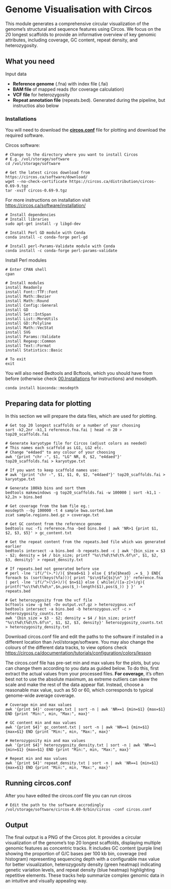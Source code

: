# Genome Visualisation with Circos
This module generates a comprehensive circular visualization of the genome’s structural and sequence features using Circos. We focus on the 20 longest scaffolds to provide an informative overview of key genomic attributes, including coverage, GC content, repeat density, and heterozygosity.

## What you need
Input data
- **Reference genome** (.fna) with index file (.fai)
- **BAM file** of mapped reads (for coverage calculation)
- **VCF file** for heterozygosity
- **Repeat annotation file** (repeats.bed). Generated during the pipeline, but instructios also below
  
### Installations
You will need to download the [**circos.conf**](https://github.com/AureKylmanen/Swarmgenomics/blob/main/Scripts/circos.conf) file for plotting and download the required software.

Circos software: 
```
# Change to the directory where you want to install Circos
# E.g. /vol/storage/software
cd /vol/storage/software

# Get the latest circos download from https://circos.ca/software/download/
wget --no-check-certificate https://circos.ca/distribution/circos-0.69-9.tgz
tar -xvzf circos-0.69-9.tgz
```

For more instructions on installation visit https://circos.ca/software/installation/
```
# Install dependencies
# Install libraries
sudo apt-get install -y libgd-dev

# Install Perl GD module with Conda
conda install -c conda-forge perl-gd

# Install perl-Params-Validate module with Conda
conda install -c conda-forge perl-params-validate

```
Install Perl modules
```
# Enter CPAN shell 
cpan

# Install modules
install Readonly
install Font::TTF::Font
install Math::Bezier
install Math::Round
install Config::General
install GD
install Set::IntSpan
install List::MoreUtils
install GD::Polyline
install Math::VecStat
install SVG
install Params::Validate
install Regexp::Common
install Text::Format
install Statistics::Basic

# To exit
exit 
```
You will also need Bedtools and Bcftools, which you should have from before (otherwise check [00.Installations](https://github.com/AureKylmanen/Swarmgenomics/blob/main/0.%20Installations.md) for instructions) and mosdepth.
```
conda install bioconda::mosdepth
```
## Preparing data for plotting
In this section we will prepare the data files, which are used for plotting.
```
# Get top 20 longest scaffolds or a number of your choosing
sort -k2,2nr -k1,1 reference.fna.fai | head -n 20 > top20_scaffolds.fai

# Generate karyotype file for Circos (adjust colors as needed)
# This names each scaffold as LG1, LG2 etc.
# Change "e4daed" to any colour of your choosing
awk '{print "chr -", $1, "LG" NR, 0, $2, "e4daed"}' top20_scaffolds.fai > karyotype.txt

# If you want to keep scaffold names use:
# awk '{print "chr -", $1, $1, 0, $2, "e4daed"}' top20_scaffolds.fai > karyotype.txt

# Generate 100kb bins and sort them
bedtools makewindows -g top20_scaffolds.fai -w 100000 | sort -k1,1 -k2,2n > bins.bed

# Get coverage from the bam file eg.:
mosdepth --by 100000 -t 4 sample bwa.sorted.bam
zcat sample.regions.bed.gz > coverage.txt

# Get GC content from the reference genome
bedtools nuc -fi reference.fna -bed bins.bed | awk 'NR>1 {print $1, $2, $3, $5}' > gc_content.txt

# Get the repeat content from the repeats.bed file which was generated earlier
bedtools intersect -a bins.bed -b repeats.bed -c | awk '{bin_size = $3 - $2; density = $4 / bin_size; printf "%s\t%d\t%d\t%.6f\n", $1, $2, $3, density}' > repeat_density.txt

# If repeats.bed not generated before use
# perl -lne 'if(/^(>.*)/){ $head=$1 } else { $fa{$head} .= $_ } END{ foreach $s (sort(keys(%fa))){ print "$s\n$fa{$s}\n" }}' reference.fna | perl -lne 'if(/^>(\S+)/){ $n=$1} else { while(/([a-z]+)/g){ printf("%s\t%d\t%d\n",$n,pos($_)-length($1),pos($_)) } }'  > repeats.bed

# Get heterozygosity from the vcf file
bcftools view -g het -Ov output.vcf.gz > heterozygous.vcf
bedtools intersect -a bins.bed -b heterozygous.vcf -c > heterozygosity_counts.txt
awk '{bin_size = $3 - $2; density = $4 / bin_size; printf "%s\t%d\t%d\t%.6f\n", $1, $2, $3, density}' heterozygosity_counts.txt > heterozygosity_density.txt
```
Download circos.conf file and edit the paths to the software if installed in a different location than /vol/storage/software. You may also change the colours of the different data tracks, to view options check https://circos.ca/documentation/tutorials/configuration/colors/lesson 

The circos.conf file has pre-set min and max values for the plots, but you can change them according to you data as guided below. To do this, first extract the actual values from your processed files. **For coverage**, it’s often best not to use the absolute maximum, as extreme outliers can skew the scale and make the rest of the data appear flat. Instead, choose a reasonable max value, such as 50 or 60, which corresponds to typical genome-wide average coverage. 
```
# Coverage min and max values
awk '{print $4}' coverage.txt | sort -n | awk 'NR==1 {min=$1} {max=$1} END {print "Min:", min, "Max:", max}'

# GC content min and max values 
awk '{print $4}' gc_content.txt | sort -n | awk 'NR==1 {min=$1} {max=$1} END {print "Min:", min, "Max:", max}'

# Heterozygosity min and max values
awk '{print $4}' heterozygosity_density.txt | sort -n | awk 'NR==1 {min=$1} {max=$1} END {print "Min:", min, "Max:", max}'

# Repeat min and max values
awk '{print $4}' repeat_density.txt | sort -n | awk 'NR==1 {min=$1} {max=$1} END {print "Min:", min, "Max:", max}'
```
## Running circos.conf
After you have edited the circos.conf file you can run circos
```
# Edit the path to the software accrodingly
/vol/storage/software/circos-0.69-9/bin/circos -conf circos.conf
```
## Output
The final output is a PNG of the Circos plot. It provides a circular visualization of the genome’s top 20 longest scaffolds, displaying multiple genomic features as concentric tracks. It includes GC content (purple line) showing the proportion of G/C bases per 100 kb bin, coverage (red histogram) representing sequencing depth with a configurable max value for better visualization, heterozygosity density (green heatmap) indicating genetic variation levels, and repeat density (blue heatmap) highlighting repetitive elements. These tracks help summarize complex genomic data in an intuitive and visually appealing way.

